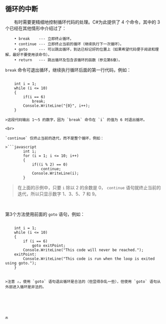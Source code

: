 ## 循环的中断

&emsp;&emsp;有时需要更精细地控制循环代码的处理。C#为此提供了 4 个命令，其中的 3 个已经在其他情形中介绍过了：

```
    • break    --- 立即终止循环。
    • continue --- 立即终止当前的循环（继续执行下一次循环）。
    • goto     --- 可以跳出循环，到达已标记好的位置上（如果希望代码便于阅读和理解，最好不要使用该命令）。
    • return   --- 跳出循环及包含该循环的函数（参见第6章）。
```

`break` 命令可退出循环，继续执行循环后面的第一行代码，例如：

>```javascript
        int i = 1;
        while (i <= 10)
        {
            if(i == 6)
                break;
            Console.WriteLine("{0}", i++);
        }
```
>这段代码输出 1～5 的数字，因为 `break` 命令在 `i` 的值为 6 时退出循环。

<br>

`continue` 仅终止当前的迭代，而不是整个循环，例如：

>```javascript
        int i;
        for (i = 1; i <= 10; i++)
        {
            if((i % 2) == 0)
                continue;
            Console.WriteLine(i);
        }
```

>在上面的示例中，只要 `i` 除以 2 的余数是 0， `continue` 语句就终止当前的迭代，所以只显示数字 1、3、5、7 和 9。

<br>

第3个方法使用前面的 `goto` 语句，例如：

>```javascript
        int i = 1;
        while (i <= 10)
        {
            if (i == 6)
                goto exitPoint;
            Console.WriteLine("This code will never be reached.");
        exitPoint:
            Console.WriteLine("This code is run when the loop is exited using goto.");
        }
```

>注意 ⚠️，使用 `goto` 语句退出循环是合法的（但显得杂乱一些），但使用 `goto` 语句从外部进入循环是非法的。






🔚